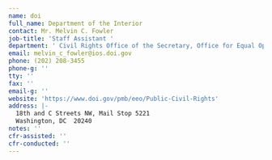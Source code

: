 ```yaml
---
name: doi
full_name: Department of the Interior
contact: Mr. Melvin C. Fowler
job-title: 'Staff Assistant '
department: ' Civil Rights Office of the Secretary, Office for Equal Opportunity'
email: melvin_c_fowler@ios.doi.gov
phone: (202) 208-3455
phone-g: ''
tty: ''
fax: ''
email-g: ''
website: 'https://www.doi.gov/pmb/eeo/Public-Civil-Rights'
address: |-
  18th and C Streets NW, Mail Stop 5221
  Washington, DC  20240
notes: ''
cfr-assisted: ''
cfr-conducted: ''
---
```


